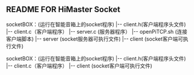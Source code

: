 ﻿README FOR HiMaster Socket
-----------------------

socketBOX：(运行在智能音箱上的socket程序)
|-- client.h(客户端程序头文件)
|-- client.c（客户端程序）
|-- server.c (服务器程序）
|-- openPiTCP.sh (连接客户端脚本)
|-- server	 (socket服务器可执行文件)
|-- client  	(socket客户端可执行文件)	


socketBOX：(运行在智能音箱上的socket程序)
|-- client.h(客户端程序头文件)
|-- client.c（客户端程序）
|-- client  	(socket客户端可执行文件)